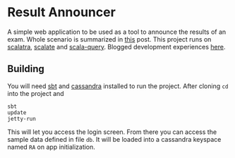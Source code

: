 Result Announcer
================

A simple web application to be used as a tool to announce the results of an exam. Whole scenario is summarized in [this](http://agaoglu.tumblr.com/post/3764038619/examining-the-examination-results-warm-up) post. This project runs on [scalatra](https://github.com/scalatra/scalatra), [scalate](https://github.com/scalate/scalate) and [scala-query](https://github.com/szeiger/scala-query). Blogged development experiences [here](http://agaoglu.tumblr.com/post/7075871849/announcing-results-with-scalatra).

Building
--------

You will need [sbt](https://github.com/harrah/xsbt/) and [cassandra](http://cassandra.apache.org/) installed to run the project. After cloning `cd` into the project and

    sbt
    update
    jetty-run

This will let you access the login screen. From there you can access the sample data defined in file `db`. It will be loaded into a cassandra keyspace named `RA` on app initialization.
